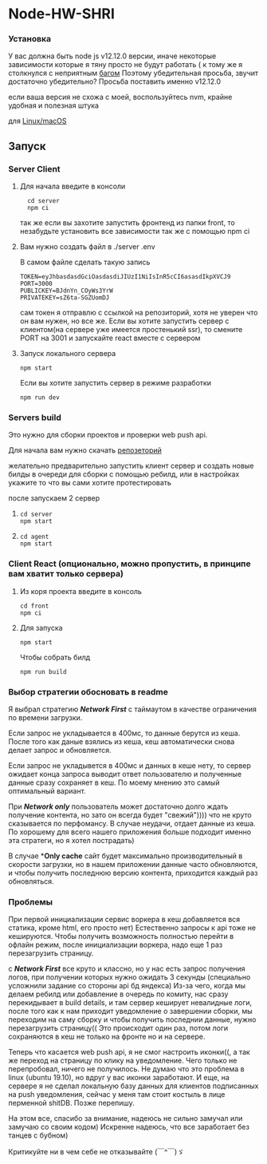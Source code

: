 # Node-HW-SHRI 

### Установка

У вас должна быть node js v12.12.0 версии, иначе некоторые зависимости которые я тяну просто не будут работать (
к тому же я столкнулся с неприятным [багом](https://github.com/facebook/create-react-app/issues/8900)
Поэтому убедительная просьба, звучит достаточно убедительно? Просьба поставить именно v12.12.0 

если ваша версия не схожа с моей, воспользуйтесь nvm, крайне удобная и полезная штука

для [Linux/macOS](https://github.com/nvm-sh/nvm)

## Запуск

### Server Client

1) Для начала введите в консоли 

    ```
      cd server
      npm ci

    ```
    так же если вы захотите запустить фронтенд из папки front, то незабудьте установить все зависимости  так же с помощью npm ci

2) Вам нужно создать файл в ./server .env

    В самом файле сделать такую запись 

    ```
    TOKEN=eyJhbasdasdGciOasdasdiJIUzI1NiIsInR5cCI6asasdIkpXVCJ9
    PORT=3000
    PUBLICKEY=BJdnYn_COyWs3YrW
    PRIVATEKEY=sZ6ta-SGZUomDJ
    ``` 
    сам токен я отправлю с ссылкой на репозиторий, хотя не уверен что он вам нужен, но все же. Если вы хотите запустить сервер с клиентом(на сервере уже имеется простенький ssr), то смените PORT на 3001 и запускайте react вместе с сервером

3)  Запуск локального сервера  

    ``` 
    npm start
    ```
    Eсли вы хотите запустить сервер в режиме разработки

    ```
    npm run dev
    ```

### Servers build

Это нужно для сборки проектов и проверки web push api.

Для начала вам нужно скачать [репозеторий](https://github.com/MoksS/Shri-infra)

желательно предварительно запустить клиент сервер и создать новые билды в очереди для сборки с помощью ребилд, или в настройках укажите то что вы сами хотите протестировать

после запускаем  2 сервер

1) 
    ```
    cd server
    npm start
    ```

2)
    ```
    cd agent
    npm start
    ```

### Client React (опционально, можно пропустить, в принципе вам хватит только сервера)
1) Из коря проекта введите в консоль

    ``` 
    cd front
    npm ci
    ```

2) Для запуска

    ``` 
    npm start
    ```    
    
    Чтобы собрать билд

    ```
    npm run build
    ```

### Выбор стратегии обосновать в readme

Я выбрал стратегию ***Network First*** с таймаутом в качестве ограничения по времени загрузки.

Если запрос не укладывается в 400мс, то данные берутся из кеша. После того как даные взялись из кеша, кеш автоматически снова делает запрос и обновляется.

Если запрос не укладывется в 400мс и данных в кеше нету, то сервер ожидает конца запроса выводит ответ пользователю и полученные данные сразу сохраняет в кеш.
По моему мнению это самый оптимальный вариант.


При ***Network only*** пользователь может достаточно долго ждать получение контента, но зато он всегда будет "свежий")))) что не круто сказывается по перфомансу. В случае неудачи, отдает данные из кеша. По хорошему для всего нашего приложения больше подходит именно эта стратеги, но я хотел пострадать)

В случае ***Only cache** сайт будет максимально производительный в скорости загрузки, но в нашем приложении данные часто обновляются, и чтобы получить последнюю версию контента, приходится каждый раз обновляться.


### Проблемы

При первой инициализации сервис воркера в кеш добавляется вся статика, кроме html, его просто нет) Естественно запросы к api тоже не кешируются. Чтобы получить возможность полностью перейти в офлайн режим, после инициализации воркера, надо еще 1 раз перезагрузить страницу.

с ***Network First*** все круто и классно, но у нас есть запрос получения логов, при получении которых нужно ожидать 3 секунды (специально усложнили задание со стороны api бд яндекса)
Из-за чего, когда мы делаем ребилд или добавление в очередь по комиту, нас сразу перекидывает в build details, и там сервер кеширует невалидные логи, после того как к нам приходит уведомление о завершении сборки, мы переходим на саму сборку и чтобы получить последнии данные, нужно перезагрузить страницу(( Это происходит один раз, потом логи сохраняются в кеш не только на фронте но и на сервере.

Теперь что касается web push api, я не смог настроить иконки((, а так же переход на страницу по клику на уведомление. Чего только не перепробовал, ничего не получилось. Не думаю что это проблема в linux (ubuntu 19.10), но вдруг у вас иконки заработают. 
И еще, на сервере я не сделал локальную базу данных для клиентов подписанных на push уведомления, сейчас у меня там стоит костыль в лице перменной shitDB. Позже перепишу. 

На этом все, спасибо за внимание, надеюсь не сильно замучал или замучаю со своим кодом) Искренне надеюсь, что все заработает без танцев с бубном) 

Критикуйте ни в чем себе не отказывайте   (￣^￣)ゞ	